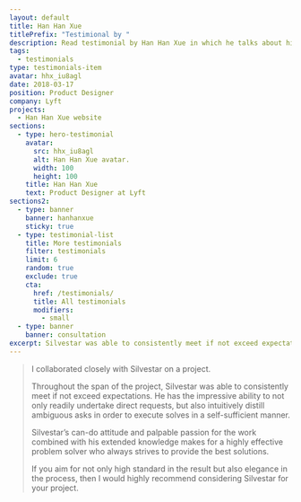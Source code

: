 ```yaml
---
layout: default
title: Han Han Xue
titlePrefix: "Testimional by "
description: Read testimonial by Han Han Xue in which he talks about his positive experience in working with Silvestar Bistrović.
tags:
  - testimonials
type: testimonials-item
avatar: hhx_iu8agl
date: 2018-03-17
position: Product Designer
company: Lyft
projects:
  - Han Han Xue website
sections:
  - type: hero-testimonial
    avatar:
      src: hhx_iu8agl
      alt: Han Han Xue avatar.
      width: 100
      height: 100
    title: Han Han Xue
    text: Product Designer at Lyft
sections2:
  - type: banner
    banner: hanhanxue
    sticky: true
  - type: testimonial-list
    title: More testimonials
    filter: testimonials
    limit: 6
    random: true
    exclude: true
    cta:
      href: /testimonials/
      title: All testimonials
      modifiers:
        - small
  - type: banner
    banner: consultation
excerpt: Silvestar was able to consistently meet if not exceed expectations...
---
```


> I collaborated closely with Silvestar on a project.
>
> Throughout the span of the project, Silvestar was able to consistently meet if not exceed expectations. He has the impressive ability to not only readily undertake direct requests, but also intuitively distill ambiguous asks in order to execute solves in a self-sufficient manner.
>
> Silvestar’s can-do attitude and palpable passion for the work combined with his extended knowledge makes for a highly effective problem solver who always strives to provide the best solutions.
>
> If you aim for not only high standard in the result but also elegance in the process, then I would highly recommend considering Silvestar for your project.

